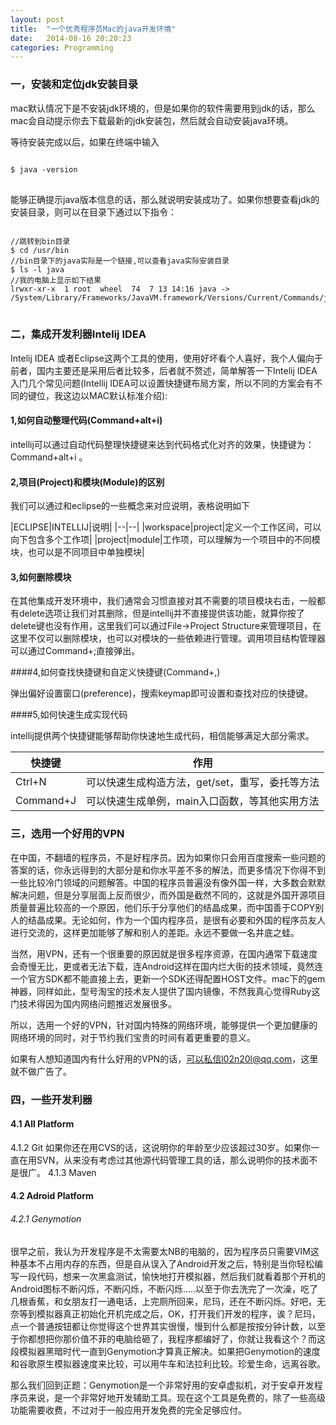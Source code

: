 ```yaml
---
layout: post
title:  "一个优秀程序员Mac的java开发环境"
date:   2014-08-16 20:20:23
categories: Programming
---
```


### 一，安装和定位jdk安装目录
mac默认情况下是不安装jdk环境的，但是如果你的软件需要用到jdk的话，那么mac会自动提示你去下载最新的jdk安装包，然后就会自动安装java环境。

等待安装完成以后，如果在终端中输入
<pre>
<code>
$ java -version
</code>
</pre>
能够正确提示java版本信息的话，那么就说明安装成功了。如果你想要查看jdk的安装目录，则可以在目录下通过以下指令：
<pre>
<code>
//跳转到bin目录
$ cd /usr/bin
//bin目录下的java实际是一个链接,可以查看java实际安装目录
$ ls -l java
//我的电脑上显示如下结果
lrwxr-xr-x  1 root  wheel  74  7 13 14:16 java -> /System/Library/Frameworks/JavaVM.framework/Versions/Current/Commands/java
</code>
</pre>

### 二，集成开发利器Intelij IDEA
 
Intelij IDEA 或者Eclipse这两个工具的使用，使用好坏看个人喜好，我个人偏向于前者，国内主要还是采用后者比较多，后者就不赘述，简单解答一下Intelij IDEA入门几个常见问题(Intellij IDEA可以设置快捷键布局方案，所以不同的方案会有不同的键位，我这边以MAC默认标准介绍):

#### 1,如何自动整理代码(Command+alt+i)

intellij可以通过自动代码整理快捷键来达到代码格式化对齐的效果，快捷键为：Command+alt+i 。

#### 2,项目(Project)和模块(Module)的区别

我们可以通过和eclipse的一些概念来对应说明，表格说明如下

|ECLIPSE|INTELLIJ|说明|
|--|--|
|workspace|project|定义一个工作区间，可以向下包含多个工作项|
|project|module|工作项，可以理解为一个项目中的不同模块，也可以是不同项目中单独模块|
	

#### 3,如何删除模块

在其他集成开发环境中，我们通常会习惯直接对其不需要的项目模块右击，一般都有delete选项让我们对其删除，但是intellij并不直接提供该功能，就算你按了delete键也没有作用，这里我们可以通过File->Project Structure来管理项目，在这里不仅可以删除模块，也可以对模块的一些依赖进行管理。调用项目结构管理器可以通过Command+;直接弹出。

####4,如何查找快捷键和自定义快捷键(Command+,)

弹出偏好设置窗口(preference)，搜索keymap即可设置和查找对应的快捷键。

####5,如何快速生成实现代码

intellij提供两个快捷键能够帮助你快速地生成代码，相信能够满足大部分需求。

|快捷键|作用|
|--|--|
|Ctrl+N|可以快速生成构造方法，get/set，重写，委托等方法|
|Command+J|可以快速生成单例，main入口函数，等其他实用方法|
	

### 三，选用一个好用的VPN

在中国，不翻墙的程序员，不是好程序员。因为如果你只会用百度搜索一些问题的答案的话，你永远得到的大部分是和你水平差不多的解法，而更多情况下你得不到一些比较冷门领域的问题解答。中国的程序员普遍没有像外国一样，大多数会默默解决问题，但是分享层面上反而很少，而外国是截然不同的，这就是外国开源项目质量普遍比较高的一个原因，他们乐于分享他们的结晶成果，而中国善于COPY别人的结晶成果。无论如何，作为一个国内程序员，是很有必要和外国的程序员友人进行交流的，这样更加能够了解和别人的差距。永远不要做一名井底之蛙。

当然，用VPN，还有一个很重要的原因就是很多程序资源，在国内通常下载速度会奇慢无比，更或者无法下载，连Android这样在国内烂大街的技术领域，竟然连一个官方SDK都不能直接上去，更新一个SDK还得配置HOST文件。mac下的gem神器，同样如此，型号淘宝的技术友人提供了国内镜像，不然我真心觉得Ruby这门技术得因为国内网络问题推迟发展很多。

所以，选用一个好的VPN，针对国内特殊的网络环境，能够提供一个更加健康的网络环境的同时，对于节约我们宝贵的时间有着更重要的意义。

如果有人想知道国内有什么好用的VPN的话，可以私信l02n20l@qq.com，这里就不做广告了。


### 四，一些开发利器
#### 4.1 All Platform
4.1.2 Git
如果你还在用CVS的话，这说明你的年龄至少应该超过30岁。如果你一直在用SVN，从来没有考虑过其他源代码管理工具的话，那么说明你的技术面不是很广。
4.1.3 Maven

#### 4.2 Adroid Platform

###### 4.2.1 Genymotion

很早之前，我认为开发程序是不太需要太NB的电脑的，因为程序员只需要VIM这种基本不占用内存的东西，但是自从误入了Android开发之后，特别是当你轻松编写一段代码，想来一次黑盒测试，愉快地打开模拟器，然后我们就看着那个开机的Android图标不断闪烁，不断闪烁，不断闪烁.....以至于你去洗完了一次澡，吃了几根香蕉，和女朋友打一通电话，上完厕所回来，尼玛，还在不断闪烁。好吧，无奈等到模拟器真正初始化开机完成之后，OK，打开我们开发的程序，诶？尼玛，点一个普通按钮都让你觉得这个世界其实很慢，慢到什么都是按按分钟计数，以至于你都想把你那价值不菲的电脑给砸了，我程序都编好了，你就让我看这个？而这段模拟器黑暗时代一直到Genymotion才算真正解决。如果把Genymotion的速度和谷歌原生模拟器速度来比较，可以用牛车和法拉利比较。珍爱生命，远离谷歌。

那么我们回到正题：Genymotion是一个非常好用的安卓虚拟机，对于安卓开发程序员来说，是一个非常好地开发辅助工具。现在这个工具是免费的，除了一些高级功能需要收费，不过对于一般应用开发免费的完全足够应付。

 
